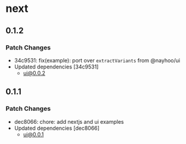 # next

## 0.1.2

### Patch Changes

- 34c9531: fix(example): port over `extractVariants` from @nayhoo/ui
- Updated dependencies [34c9531]
  - ui@0.0.2

## 0.1.1

### Patch Changes

- dec8066: chore: add nextjs and ui examples
- Updated dependencies [dec8066]
  - ui@0.0.1
